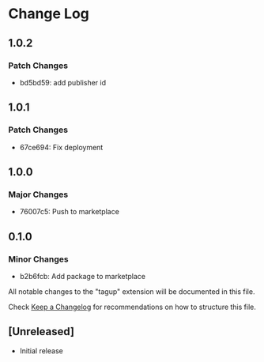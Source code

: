 # Change Log

## 1.0.2

### Patch Changes

- bd5bd59: add publisher id

## 1.0.1

### Patch Changes

- 67ce694: Fix deployment

## 1.0.0

### Major Changes

- 76007c5: Push to marketplace

## 0.1.0

### Minor Changes

- b2b6fcb: Add package to marketplace

All notable changes to the "tagup" extension will be documented in this file.

Check [Keep a Changelog](http://keepachangelog.com/) for recommendations on how to structure this file.

## [Unreleased]

- Initial release
